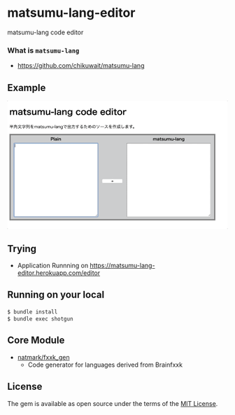 # matsumu-lang-editor
matsumu-lang code editor

### What is `matsumu-lang`
- https://github.com/chikuwait/matsumu-lang

## Example
![Screenshot](https://github.com/natmark/matsumu-lang-editor/blob/master/screenshot.gif?raw=true)

## Trying
- Application Runnning on https://matsumu-lang-editor.herokuapp.com/editor

## Running on your local
```
$ bundle install
$ bundle exec shotgun
```

## Core Module
- [natmark/fxxk_gen](https://github.com/natmark/fxxk_gen)
  - Code generator for languages derived from Brainfxxk

## License

The gem is available as open source under the terms of the [MIT License](https://opensource.org/licenses/MIT).
